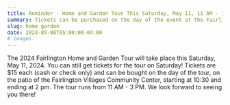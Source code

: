 ```yaml
---
title: Reminder - Home and Garden Tour This Saturday, May 11, 11 AM - 3 PM
summary: Tickets can be purchased on the day of the event at the Fairlington Villages Community Center patio.
slug: home garden
date: 2024-05-08T05:00:00-04:00
# images:
---
```


The 2024 Fairlington Home and Garden Tour will take place this Saturday, May 11, 2024. You can still get tickets for the tour on Saturday! Tickets are $15 each (cash or check only) and can be bought on the day of the tour, on the patio of the Fairlington Villages Community Center, starting at 10:30 and ending at 2 pm. The tour runs from 11 AM - 3 PM. We look forward to seeing you there!